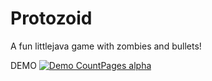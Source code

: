 # Protozoid

A fun littlejava game with zombies and bullets!

DEMO
[![Demo CountPages alpha](https://j.gifs.com/GvPYm8.gif)](https://www.youtube.com/watch?v=ek1j272iAmc)


